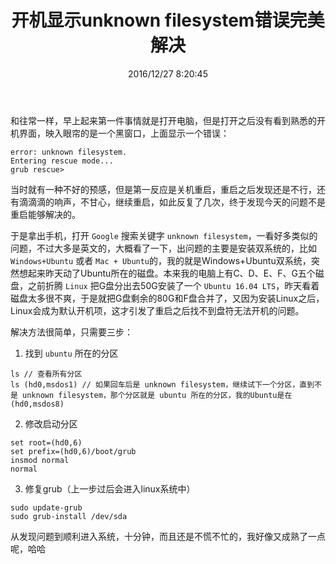 ﻿---
title: 开机显示unknown filesystem错误完美解决
date: 2016/12/27 8:20:45
categories:
- 系统
tags:
- Ubuntu
---

和往常一样，早上起来第一件事情就是打开电脑，但是打开之后没有看到熟悉的开机界面，映入眼帘的是一个黑窗口，上面显示一个错误：
```
error: unknown filesystem.
Entering rescue mode...
grub rescue>
```
当时就有一种不好的预感，但是第一反应是关机重启，重启之后发现还是不行，还有滴滴滴的响声，不甘心，继续重启，如此反复了几次，终于发现今天的问题不是重启能够解决的。
<!-- more -->
于是拿出手机，打开 `Google` 搜索关键字 `unknown filesystem`，一看好多类似的问题，不过大多是英文的，大概看了一下，出问题的主要是安装双系统的，比如 `Windows+Ubuntu` 或者 `Mac + Ubuntu`的，我的就是Windows+Ubuntu双系统，突然想起来昨天动了Ubuntu所在的磁盘。本来我的电脑上有C、D、E、F、G五个磁盘，之前折腾 `Linux` 把G盘分出去50G安装了一个 `Ubuntu 16.04 LTS`，昨天看着磁盘太多很不爽，于是就把G盘剩余的80G和F盘合并了，又因为安装Linux之后，Linux会成为默认开机项，这才引发了重启之后找不到盘符无法开机的问题。

解决方法很简单，只需要三步：
1. 找到 `ubuntu` 所在的分区
```
ls // 查看所有分区
ls (hd0,msdos1) // 如果回车后是 unknown filesystem，继续试下一个分区，直到不是 unknown filesystem，那个分区就是 ubuntu 所在的分区，我的Ubuntu是在(hd0,msdos8)
```
2. 修改启动分区
```
set root=(hd0,6)
set prefix=(hd0,6)/boot/grub
insmod normal
normal
```
3. 修复grub（上一步过后会进入linux系统中）
```
sudo update-grub
sudo grub-install /dev/sda
```

从发现问题到顺利进入系统，十分钟，而且还是不慌不忙的，我好像又成熟了一点呢，哈哈
